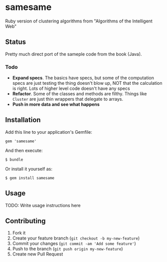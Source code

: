 samesame
========

Ruby version of clustering algorithms from "Algorithms of the Intelligent Web"

## Status

Pretty much direct port of the sameple code from the book (Java).


### Todo
  * **Expand specs**. The basics have specs, but some of the computation specs are just testing the thing doesn't blow up, NOT that the calculation is right. Lots of higher level code doesn't have any specs
  * **Refactor**. Some of the classes and methods are filthy. Things like `Cluster` are just thin wrappers that delegate to arrays.
  * **Push in more data and see what happens**

## Installation

Add this line to your application's Gemfile:

    gem 'samesame'

And then execute:

    $ bundle

Or install it yourself as:

    $ gem install samesame

## Usage

TODO: Write usage instructions here

## Contributing

1. Fork it
2. Create your feature branch (`git checkout -b my-new-feature`)
3. Commit your changes (`git commit -am 'Add some feature'`)
4. Push to the branch (`git push origin my-new-feature`)
5. Create new Pull Request
